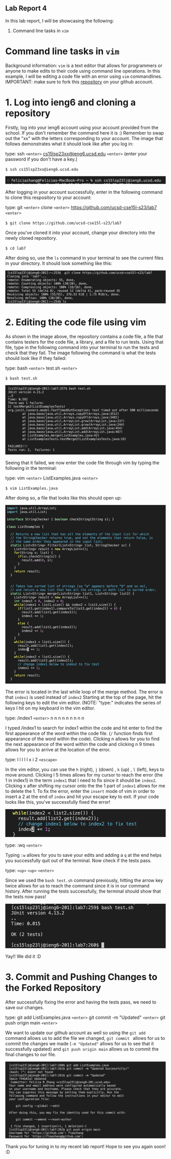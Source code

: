 ## Lab Report 4 

In this lab report, I will be showcasing the following: 

1. Command line tasks in `vim` 

# Command line tasks in `vim` 

Background information: `vim` is a text editor that allows for programmers or anyone to make edits to their code using command line operations. In this 
example, I will be editing a code file with an error using `vim` commandlines. IMPORTANT: make sure to fork this [repository](https://github.com/ucsd-cse15l-s23/lab7) 
on your github account. 

# 1. Log into ieng6 and cloning a repository 

Firstly, log into your ieng6 account using your account provided from the school. If you don't remember the command here it is :) Remember to swap out
the "xx" with the letters corresponding to your account. The image that follows demonstrates what it should look like after you log in:

type: ssh `<enter>` cs15lsp23xx@ieng6.ucsd.edu `<enter>` (enter your password if you don't have a key.)

`$ ssh cs15lsp23xx@ieng6.ucsd.edu`

![Image](ssh.png)

After logging in your account successfully, enter in the following command to clone this respository to your account:

type: git `<enter>` clone `<enter>` https://github.com/ucsd-cse15l-s23/lab7 `<enter>` 

`$ git clone https://github.com/ucsd-cse15l-s23/lab7` 

Once you've cloned it into your account, change your directory into the newly cloned repository. 

`$ cd lab7` 

After doing so, use the `ls` command in your terminal to see the current files in your directory. It should look something like this: 

![Image](gitclone.png)

# 2. Editing the code file using vim 

As shown in the image above, the repository contains a code file, a file that contains testers for the code file, a library, and a file to run tests. 
Using that file, type in the following command into your terminal to run the tests and check that they fail. The image following the command is what
the tests should look like if they failed: 

type: bash `<enter>` test.sh `<enter>`

`$ bash test.sh` 

![Image](testfail.png)

Seeing that it failed, we now enter the code file through vim by typing the following in the terminal:

type: vim `<enter>` ListExamples.java `<enter>` 

`$ vim ListExamples.java` 

After doing so, a file that looks like this should open up:

![Image](code.png)

The error is located in the last while loop of the merge method. The error is that `index1` is used instead of `index2` Starting at the top of the page, hit the 
following keys to edit the vim editor. (NOTE: "type:" indicates the series of keys I hit on my keyboard in the vim editor.

type: /index1 `<enter>` n n n n n n n n n 

I typed /index1 to search for index1 within the code and hit enter to find the first appearance of the word within the code file. (`/` function finds first appearance
of the word within the code). Clicking n allows for you to find the next appearance of the word within the code and clicking n 9 times allows for you to arrive at the 
location of the error. 

type: l l l l l x i 2 `<escape>` 

In the vim editor, you can use the `h` (right), `j` (down) , `k` (up) , `l` (left), keys to move around. Clicking l 5 times allows for my cursor to reach the error (the 1 in index1)
in the term `index1` that I need to fix since it should be `index2`. Clicking x after shifting my cursor onto the the 1 part of `index1` allows for me to delete the 1. To fix the error,
enter the `insert` mode of vim in order to insert a 2 at the end of `index` and hit your escape key to exit. If your code looks like this, you've successfully fixed the error! 

![Image](changecode.png)

type: :wq `<enter>` 

Typing `:w` allows for you to save your edits and adding a `q` at the end helps you successfully quit out of the terminal. Now check if the tests pass. 

type: `<up>` `<up>` `<enter>` 

Since we used the `bash test.sh` command previously, hitting the arrow key twice allows for us to reach the command since it is in our command history. 
After running the tests successfully, the terminal should show that the tests now pass! 

![Image](fixedcode.png)

Yay!! We did it :D 

# 3. Commit and Pushing Changes to the Forked Repository 

After successfully fixing the error and having the tests pass, we need to save our changes. 

type: git add ListExamples.java `<enter>` git commit -m "Updated" `<enter>` git push origin main `<enter>` 

We want to update our github account as well so using the `git add` command allows us to add the file we changed,  `git commit ` allows for us
to commit the changes we made (`-m "Updated"` allows for us to see that it successfully updated) and `git push origin main` allows us to commit the 
final changes to our file. 

![Image](gitcom.png)

Thank you for tuning in to my recent lab report! Hope to see you again soon! :D













